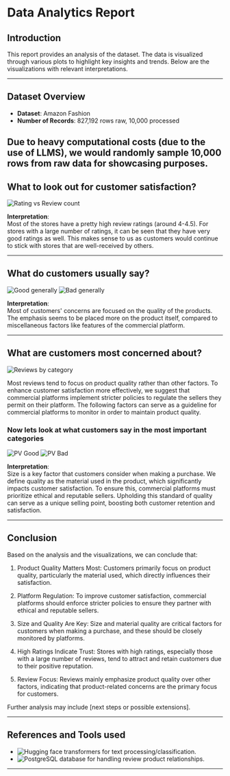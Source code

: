 # Data Analytics Report

## Introduction
This report provides an analysis of the dataset. The data is visualized through various plots to highlight key insights and trends. Below are the visualizations with relevant interpretations.

---

## Dataset Overview

- **Dataset**: Amazon Fashion
- **Number of Records**: 827,192 rows raw, 10,000 processed

Due to heavy computational costs (due to the use of LLMS), we would randomly sample 10,000 rows from raw data for showcasing purposes.
---

## What to look out for customer satisfaction?

![Rating vs Review count](https://github.com/ChoonHean/DSA3101/customer_analysis/exports/rating_reviewcount.png)

**Interpretation**:  
Most of the stores have a pretty high review ratings (around 4-4.5). For stores with a large number of ratings, it can be seen that they have very good ratings as well. This makes sense to us as customers would continue to stick with stores that are well-received by others.

---

## What do customers usually say?

![Good generally](https://github.com/ChoonHean/DSA3101/customer_analysis/exports/wordcloud_all_right.png)
![Bad generally](https://github.com/ChoonHean/DSA3101/customer_analysis/exports/wordcloud_all_left.png)

**Interpretation**:  
Most of customers' concerns are focused on the quality of the products. The emphasis seems to be placed more on the product itself, compared to miscellaneous factors like features of the commercial platform.

---

## What are customers most concerned about?

![Reviews by category](https://github.com/ChoonHean/DSA3101/customer_analysis/exports/reviews_by_category.png)

Most reviews tend to focus on product quality rather than other factors. To enhance customer satisfaction more effectively, we suggest that commercial platforms implement stricter policies to regulate the sellers they permit on their platform. The following factors can serve as a guideline for commercial platforms to monitor in order to maintain product quality.

### Now lets look at what customers say in the most important categories
![PV Good](https://github.com/ChoonHean/DSA3101/customer_analysis/exports/wordcloud_price_value_right.png)
![PV Bad](https://github.com/ChoonHean/DSA3101/customer_analysis/exports/wordcloud_price_value_left.png)

**Interpretation**:  
Size is a key factor that customers consider when making a purchase. We define quality as the material used in the product, which significantly impacts customer satisfaction. To ensure this, commercial platforms must prioritize ethical and reputable sellers. Upholding this standard of quality can serve as a unique selling point, boosting both customer retention and satisfaction.

---

## Conclusion

Based on the analysis and the visualizations, we can conclude that:

1. Product Quality Matters Most: Customers primarily focus on product quality, particularly the material used, which directly influences their satisfaction.

2. Platform Regulation: To improve customer satisfaction, commercial platforms should enforce stricter policies to ensure they partner with ethical and reputable sellers.

3. Size and Quality Are Key: Size and material quality are critical factors for customers when making a purchase, and these should be closely monitored by platforms.

4. High Ratings Indicate Trust: Stores with high ratings, especially those with a large number of reviews, tend to attract and retain customers due to their positive reputation.

5. Review Focus: Reviews mainly emphasize product quality over other factors, indicating that product-related concerns are the primary focus for customers.

Further analysis may include [next steps or possible extensions].

---

## References and Tools used

- ![Hugging face](https://huggingface.co/) transformers for text processing/classification.
- ![PostgreSQL](https://www.postgresql.org/) database for handling review product relationships.

---

